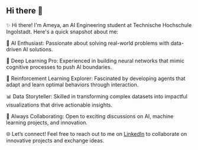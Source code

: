 ## Hi there 👋

✨ Hi there! I'm Ameya, an AI Engineering student at Technische Hochschule Ingolstadt. Here's a quick snapshot about me:

🤖 AI Enthusiast: Passionate about solving real-world problems with data-driven AI solutions.

🧠 Deep Learning Pro: Experienced in building neural networks that mimic cognitive processes to push AI boundaries.

🎯 Reinforcement Learning Explorer: Fascinated by developing agents that adapt and learn optimal behaviors through interaction.

📊 Data Storyteller: Skilled in transforming complex datasets into impactful visualizations that drive actionable insights.

🚀 Always Collaborating: Open to exciting discussions on AI, machine learning projects, and innovation.

🌐 Let’s connect! Feel free to reach out to me on [LinkedIn](https://www.linkedin.com/in/ameya-punekar-b4037019b/) to collaborate on innovative projects and exchange ideas.

